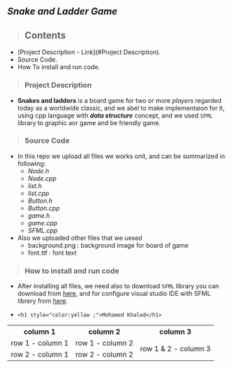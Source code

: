## *Snake and Ladder Game*
> ## Contents
* [Project Description - Link](#Project Description).
* Source Code.
* How To install and run code.

> ### Project Description
 * **Snakes and ladders** is a board game for two or more _players_ regarded today as a worldwide classic, and we abel to make implementaion for it, using cpp      language with **_data structure_** concept, and we used `SFML` library to graphic aor game and be friendly game.
> ### Source Code
  * In this repo we upload all files we works onit, and can be summarized in following:
     * _Node.h_
     * _Node.cpp_
     * _list.h_
     * _list.cpp_
     * _Button.h_
     * _Button.cpp_
     * _game.h_
     * _game.cpp_
     * _SFML.cpp_
  * Also we uploaded other files that we uesed
     * background.png : background image for board of game
     * font.ttf : font text 
> ### How to install and run code
  * After installing all files, we need also to download `SFML` library you can download from [here](https://www.sfml-dev.org/download.php), and for configure visual         studio IDE with SFML librery from [here](https://www.sfml-dev.org/tutorials/2.5/start-vc.php).
  * 
        <h1 style="color:yellow ;">Mohamed Khaled</h1>
  <table>
  <tr>
    <th>column 1</th>
    <th>column 2</th>
    <th>column 3</th>
  </tr>
  <tr>
    <td>row 1 - column 1</td>
    <td>row 1 - column 2</td>
    <td rowspan="2" align="center">row 1 & 2 - column 3</td>
  </tr>
  <tr>
    <td>row 2 - column 1</td>
    <td>row 2 - column 2</td>
  </tr>
</table>
